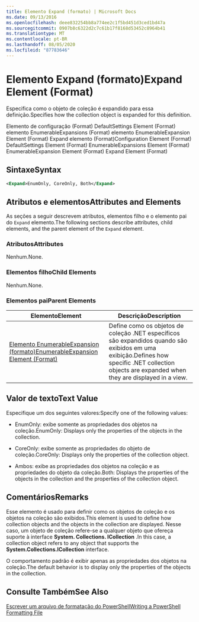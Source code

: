 ```yaml
---
title: Elemento Expand (formato) | Microsoft Docs
ms.date: 09/13/2016
ms.openlocfilehash: deee832254bb8a774ee2c1f5bd451d3ced1bd47a
ms.sourcegitcommit: 0907b8c6322d2c7c61b17f8168d53452c8964b41
ms.translationtype: MT
ms.contentlocale: pt-BR
ms.lasthandoff: 08/05/2020
ms.locfileid: "87783646"
---
```

# <a name="expand-element-format"></a><span data-ttu-id="8f966-102">Elemento Expand (formato)</span><span class="sxs-lookup"><span data-stu-id="8f966-102">Expand Element (Format)</span></span>

<span data-ttu-id="8f966-103">Especifica como o objeto de coleção é expandido para essa definição.</span><span class="sxs-lookup"><span data-stu-id="8f966-103">Specifies how the collection object is expanded for this definition.</span></span>

<span data-ttu-id="8f966-104">Elemento de configuração (Format) DefaultSettings Element (Format) elemento EnumerableExpansions (Format) elemento EnumerableExpansion Element (Format) Expand elemento (Format)</span><span class="sxs-lookup"><span data-stu-id="8f966-104">Configuration Element (Format) DefaultSettings Element (Format) EnumerableExpansions Element (Format) EnumerableExpansion Element (Format) Expand Element (Format)</span></span>

## <a name="syntax"></a><span data-ttu-id="8f966-105">Sintaxe</span><span class="sxs-lookup"><span data-stu-id="8f966-105">Syntax</span></span>

```xml
<Expand>EnumOnly, CoreOnly, Both</Expand>
```

## <a name="attributes-and-elements"></a><span data-ttu-id="8f966-106">Atributos e elementos</span><span class="sxs-lookup"><span data-stu-id="8f966-106">Attributes and Elements</span></span>

<span data-ttu-id="8f966-107">As seções a seguir descrevem atributos, elementos filho e o elemento pai do `Expand` elemento.</span><span class="sxs-lookup"><span data-stu-id="8f966-107">The following sections describe attributes, child elements, and the parent element of the `Expand` element.</span></span>

### <a name="attributes"></a><span data-ttu-id="8f966-108">Atributos</span><span class="sxs-lookup"><span data-stu-id="8f966-108">Attributes</span></span>

<span data-ttu-id="8f966-109">Nenhum.</span><span class="sxs-lookup"><span data-stu-id="8f966-109">None.</span></span>

### <a name="child-elements"></a><span data-ttu-id="8f966-110">Elementos filho</span><span class="sxs-lookup"><span data-stu-id="8f966-110">Child Elements</span></span>

<span data-ttu-id="8f966-111">Nenhum.</span><span class="sxs-lookup"><span data-stu-id="8f966-111">None.</span></span>

### <a name="parent-elements"></a><span data-ttu-id="8f966-112">Elementos pai</span><span class="sxs-lookup"><span data-stu-id="8f966-112">Parent Elements</span></span>

|<span data-ttu-id="8f966-113">Elemento</span><span class="sxs-lookup"><span data-stu-id="8f966-113">Element</span></span>|<span data-ttu-id="8f966-114">Descrição</span><span class="sxs-lookup"><span data-stu-id="8f966-114">Description</span></span>|
|-------------|-----------------|
|[<span data-ttu-id="8f966-115">Elemento EnumerableExpansion (formato)</span><span class="sxs-lookup"><span data-stu-id="8f966-115">EnumerableExpansion Element (Format)</span></span>](./enumerableexpansion-element-format.md)|<span data-ttu-id="8f966-116">Define como os objetos de coleção .NET específicos são expandidos quando são exibidos em uma exibição.</span><span class="sxs-lookup"><span data-stu-id="8f966-116">Defines how specific .NET collection objects are expanded when they are displayed in a view.</span></span>|

## <a name="text-value"></a><span data-ttu-id="8f966-117">Valor de texto</span><span class="sxs-lookup"><span data-stu-id="8f966-117">Text Value</span></span>

<span data-ttu-id="8f966-118">Especifique um dos seguintes valores:</span><span class="sxs-lookup"><span data-stu-id="8f966-118">Specify one of the following values:</span></span>

- <span data-ttu-id="8f966-119">EnumOnly: exibe somente as propriedades dos objetos na coleção.</span><span class="sxs-lookup"><span data-stu-id="8f966-119">EnumOnly: Displays only the properties of the objects in the collection.</span></span>

- <span data-ttu-id="8f966-120">CoreOnly: exibe somente as propriedades do objeto de coleção.</span><span class="sxs-lookup"><span data-stu-id="8f966-120">CoreOnly: Displays only the properties of the collection object.</span></span>

- <span data-ttu-id="8f966-121">Ambos: exibe as propriedades dos objetos na coleção e as propriedades do objeto da coleção.</span><span class="sxs-lookup"><span data-stu-id="8f966-121">Both: Displays the properties of the objects in the collection and the properties of the collection object.</span></span>

## <a name="remarks"></a><span data-ttu-id="8f966-122">Comentários</span><span class="sxs-lookup"><span data-stu-id="8f966-122">Remarks</span></span>

<span data-ttu-id="8f966-123">Esse elemento é usado para definir como os objetos de coleção e os objetos na coleção são exibidos.</span><span class="sxs-lookup"><span data-stu-id="8f966-123">This element is used to define how collection objects and the objects in the collection are displayed.</span></span> <span data-ttu-id="8f966-124">Nesse caso, um objeto de coleção refere-se a qualquer objeto que ofereça suporte à interface **System. Collections. ICollection** .</span><span class="sxs-lookup"><span data-stu-id="8f966-124">In this case, a collection object refers to any object that supports the  **System.Collections.ICollection** interface.</span></span>

<span data-ttu-id="8f966-125">O comportamento padrão é exibir apenas as propriedades dos objetos na coleção.</span><span class="sxs-lookup"><span data-stu-id="8f966-125">The default behavior is to display only the properties of the objects in the collection.</span></span>

## <a name="see-also"></a><span data-ttu-id="8f966-126">Consulte Também</span><span class="sxs-lookup"><span data-stu-id="8f966-126">See Also</span></span>

[<span data-ttu-id="8f966-127">Escrever um arquivo de formatação do PowerShell</span><span class="sxs-lookup"><span data-stu-id="8f966-127">Writing a PowerShell Formatting File</span></span>](./writing-a-powershell-formatting-file.md)
